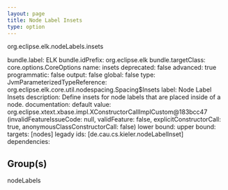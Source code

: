 ```yaml
---
layout: page
title: Node Label Insets
type: option
---
```

org.eclipse.elk.nodeLabels.insets

bundle.label: ELK
bundle.idPrefix: org.eclipse.elk
bundle.targetClass: core.options.CoreOptions
name: insets
deprecated: false
advanced: true
programmatic: false
output: false
global: false
type: JvmParameterizedTypeReference: org.eclipse.elk.core.util.nodespacing.Spacing$Insets
label: Node Label Insets
description: Define insets for node labels that are placed inside of a node.
documentation: 
default value: org.eclipse.xtext.xbase.impl.XConstructorCallImplCustom@183bcc47 (invalidFeatureIssueCode: null, validFeature: false, explicitConstructorCall: true, anonymousClassConstructorCall: false)
lower bound: 
upper bound: 
targets: [nodes]
legady ids: [de.cau.cs.kieler.nodeLabelInset]
dependencies:

## Group(s)
nodeLabels 


